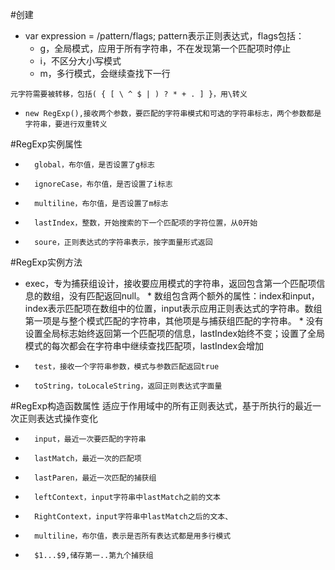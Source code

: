 #创建
*    var expression = /pattern/flags;
       pattern表示正则表达式，flags包括：
       *    g，全局模式，应用于所有字符串，不在发现第一个匹配项时停止
       *    i，不区分大小写模式
       *    m，多行模式，会继续查找下一行
       
    元字符需要被转移，包括( { [ \ ^ $ | ) ? * + . ] }，用\转义
    
*     new RegExp(),接收两个参数，要匹配的字符串模式和可选的字符串标志，两个参数都是字符串，要进行双重转义

#RegExp实例属性
*       global，布尔值，是否设置了g标志
*       ignoreCase，布尔值，是否设置了i标志
*       multiline，布尔值，是否设置了m标志
*       lastIndex，整数，开始搜索的下一个匹配项的字符位置，从0开始
*       soure，正则表达式的字符串表示，按字面量形式返回

#RegExp实例方法
* exec，专为捕获组设计，接收要应用模式的字符串，返回包含第一个匹配项信息的数组，没有匹配返回null。
       *       数组包含两个额外的属性：index和input，index表示匹配项在数组中的位置，input表示应用正则表达式的字符串。数组第一项是与整个模式匹配的字符串，其他项是与捕获组匹配的字符串。
       *       没有设置全局标志始终返回第一个匹配项的信息，lastIndex始终不变；设置了全局模式的每次都会在字符串中继续查找匹配项，lastIndex会增加
*       test，接收一个字符串参数，模式与参数匹配返回true
*       toString，toLocaleString，返回正则表达式字面量

#RegExp构造函数属性
适应于作用域中的所有正则表达式，基于所执行的最近一次正则表达式操作变化
*       input，最近一次要匹配的字符串
*       lastMatch，最近一次的匹配项
*       lastParen，最近一次匹配的捕获组
*       leftContext，input字符串中lastMatch之前的文本
*       RightContext，input字符串中lastMatch之后的文本、
*       multiline，布尔值，表示是否所有表达式都是用多行模式
*       $1...$9,储存第一..第九个捕获组
